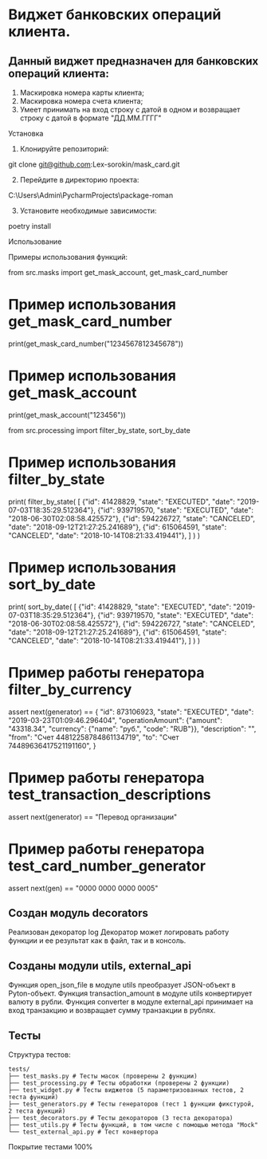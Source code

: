 # Виджет банковских операций клиента.

## Данный виджет предназначен для банковских операций клиента:
1. Маскировка номера карты клиента;
2. Маскировка номера счета клиента;
3. Умеет принимать на вход строку с датой в одном и
возвращает строку с датой в формате "ДД.ММ.ГГГГ"



Установка


1. Клонируйте репозиторий:

git clone
git@github.com:Lex-sorokin/mask_card.git

2. Перейдите в директорию проекта:

C:\Users\Admin\PycharmProjects\package-roman


3. Установите необходимые зависимости:

poetry install


Использование

Примеры использования функций:

from src.masks import get_mask_account, get_mask_card_number

# Пример использования get_mask_card_number

print(get_mask_card_number("1234567812345678"))

# Пример использования get_mask_account

print(get_mask_account("123456"))


from src.processing import filter_by_state, sort_by_date

# Пример использования filter_by_state
print(
filter_by_state(
[
{"id": 41428829, "state": "EXECUTED", "date": "2019-07-03T18:35:29.512364"},
{"id": 939719570, "state": "EXECUTED", "date": "2018-06-30T02:08:58.425572"},
{"id": 594226727, "state": "CANCELED", "date": "2018-09-12T21:27:25.241689"},
{"id": 615064591, "state": "CANCELED", "date": "2018-10-14T08:21:33.419441"},
]
)
)

# Пример использования sort_by_date
print(
sort_by_date(
[
{"id": 41428829, "state": "EXECUTED", "date": "2019-07-03T18:35:29.512364"},
{"id": 939719570, "state": "EXECUTED", "date": "2018-06-30T02:08:58.425572"},
{"id": 594226727, "state": "CANCELED", "date": "2018-09-12T21:27:25.241689"},
{"id": 615064591, "state": "CANCELED", "date": "2018-10-14T08:21:33.419441"},
]
)
)
# Пример работы генератора filter_by_currency
assert next(generator) == {
        "id": 873106923,
        "state": "EXECUTED",
        "date": "2019-03-23T01:09:46.296404",
        "operationAmount": {"amount": "43318.34", "currency": {"name": "руб.", "code": "RUB"}},
        "description": "",
        "from": "Счет 44812258784861134719",
        "to": "Счет 74489636417521191160",
    }

# Пример работы генератора test_transaction_descriptions
assert next(generator) == "Перевод организации"

# Пример работы генератора test_card_number_generator
assert next(gen) == "0000 0000 0000 0005"

## Cоздан модуль decorators
Реализован декоратор log
Декоратор может логировать работу функции и ее результат как в файл, 
так и в консоль.

## Созданы модули utils, external_api
Функция open_json_file в модуле utils преобразует JSON-объект в Pyton-объект.
Функция transaction_amount в модуле utils конвертирует валюту в рубли.
Функция converter в модуле external_api принимает на вход транзакцию и возвращает сумму транзакции в рублях.

## Тесты

Структура тестов:

```
tests/
├── test_masks.py # Тесты масок (проверены 2 функции)
├── test_processing.py # Тесты обработки (проверены 2 функции)
├── test_widget.py # Тесты виджетов (5 параметризованных тестов, 2 теста функций)
├── test_generators.py # Тесты генераторов (тест 1 функции фикстурой, 2 теста функций)
├── test_decorators.py # Тесты декораторов (3 теста декоратора)
├── test_utils.py # Тесты функций, в том числе с помощью метода "Mock"
└── test_external_api.py # Тест конвертора
```
Покрытие тестами 100%